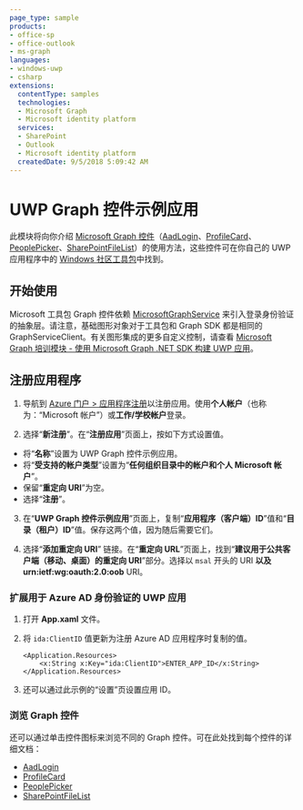 ```yaml
---
page_type: sample
products:
- office-sp
- office-outlook
- ms-graph
languages:
- windows-uwp
- csharp
extensions:
  contentType: samples
  technologies:
  - Microsoft Graph
  - Microsoft identity platform
  services:
  - SharePoint 
  - Outlook
  - Microsoft identity platform
  createdDate: 9/5/2018 5:09:42 AM
---
```

# UWP Graph 控件示例应用

此模块将向你介绍 [Microsoft Graph 控件](https://docs.microsoft.com/en-us/dotnet/api/microsoft.toolkit.uwp.ui.controls.graph?view=win-comm-toolkit-dotnet-stable)（[AadLogin](https://docs.microsoft.com/en-us/windows/communitytoolkit/graph/aadlogin)、[ProfileCard](https://docs.microsoft.com/en-us/windows/communitytoolkit/graph/profilecard)、[PeoplePicker](https://docs.microsoft.com/en-us/windows/communitytoolkit/graph/peoplepicker)、[SharePointFileList](https://docs.microsoft.com/en-us/windows/communitytoolkit/graph/sharepointfilelist)）的使用方法，这些控件可在你自己的 UWP 应用程序中的 [Windows 社区工具包](https://github.com/Microsoft/WindowsCommunityToolkit)中找到。

## 开始使用

Microsoft 工具包 Graph 控件依赖 [MicrosoftGraphService](https://docs.microsoft.com/en-us/windows/communitytoolkit/services/microsoftgraph) 来引入登录身份验证的抽象层。请注意，基础图形对象对于工具包和 Graph SDK 都是相同的 GraphServiceClient。有关图形集成的更多自定义控制，请查看 [Microsoft Graph 培训模块 - 使用 Microsoft Graph .NET SDK 构建 UWP 应用](https://github.com/microsoftgraph/msgraph-training-uwp)。

## 注册应用程序 

1. 导航到 [Azure 门户 > 应用程序注册](https://go.microsoft.com/fwlink/?linkid=2083908)以注册应用。使用**个人帐户**（也称为：“Microsoft 帐户”）或**工作/学校帐户**登录。 
 
2. 选择“**新注册**”。在“**注册应用**”页面上，按如下方式设置值。 
 
* 将“**名称**”设置为 UWP Graph 控件示例应用。 
* 将“**受支持的帐户类型**”设置为“**任何组织目录中的帐户和个人 Microsoft 帐户**”。 
* 保留“**重定向 URI**”为空。 
* 选择“**注册**”。 
 
3. 在“**UWP Graph 控件示例应用**”页面上，复制“**应用程序（客户端）ID**”值和“**目录（租户）ID**”值。保存这两个值，因为随后需要它们。 
 
4. 选择“**添加重定向 URI**” 链接。在“**重定向 URL**”页面上，找到“**建议用于公共客户端（移动、桌面）的重定向 URI**”部分。选择以 `msal` 开头的 URI **以及** **urn:ietf:wg:oauth:2.0:oob** URI。 
 
### 扩展用于 Azure AD 身份验证的 UWP 应用

1. 打开 **App.xaml** 文件。
2. 将 `ida:ClientID` 值更新为注册 Azure AD 应用程序时复制的值。

    ```
    <Application.Resources>
        <x:String x:Key="ida:ClientID">ENTER_APP_ID</x:String>
    </Application.Resources>
    ```
3. 还可以通过此示例的“设置”页设置应用 ID。

### 浏览 Graph 控件

还可以通过单击控件图标来浏览不同的 Graph 控件。可在此处找到每个控件的详细文档：
* [AadLogin](https://docs.microsoft.com/en-us/windows/communitytoolkit/graph/aadlogin)
* [ProfileCard](https://docs.microsoft.com/en-us/windows/communitytoolkit/graph/profilecard)
* [PeoplePicker](https://docs.microsoft.com/en-us/windows/communitytoolkit/graph/peoplepicker)
* [SharePointFileList](https://docs.microsoft.com/en-us/windows/communitytoolkit/graph/sharepointfilelist) 
